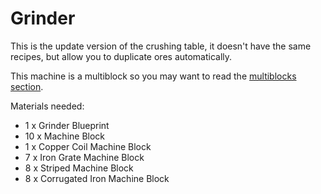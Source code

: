 # Grinder

This is the update version of the crushing table, it doesn't have the same recipes, but allow you to duplicate ores automatically.

This machine is a multiblock so you may want to read the [multiblocks section](6-multiblocks).

Materials needed:
- 1  x Grinder Blueprint
- 10 x Machine Block
- 1 x Copper Coil Machine Block
- 7 x Iron Grate Machine Block
- 8 x Striped Machine Block
- 8 x Corrugated Iron Machine Block
